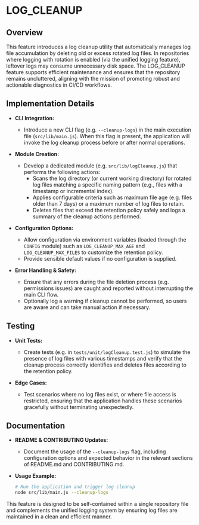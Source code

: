 # LOG_CLEANUP

## Overview
This feature introduces a log cleanup utility that automatically manages log file accumulation by deleting old or excess rotated log files. In repositories where logging with rotation is enabled (via the unified logging feature), leftover logs may consume unnecessary disk space. The LOG_CLEANUP feature supports efficient maintenance and ensures that the repository remains uncluttered, aligning with the mission of promoting robust and actionable diagnostics in CI/CD workflows.

## Implementation Details
- **CLI Integration:**
  - Introduce a new CLI flag (e.g. `--cleanup-logs`) in the main execution file (`src/lib/main.js`). When this flag is present, the application will invoke the log cleanup process before or after normal operations.
  
- **Module Creation:**
  - Develop a dedicated module (e.g. `src/lib/logCleanup.js`) that performs the following actions:
    - Scans the log directory (or current working directory) for rotated log files matching a specific naming pattern (e.g., files with a timestamp or incremental index).
    - Applies configurable criteria such as maximum file age (e.g. files older than 7 days) or a maximum number of log files to retain.
    - Deletes files that exceed the retention policy safely and logs a summary of the cleanup actions performed.
  
- **Configuration Options:**
  - Allow configuration via environment variables (loaded through the `CONFIG` module) such as `LOG_CLEANUP_MAX_AGE` and `LOG_CLEANUP_MAX_FILES` to customize the retention policy.
  - Provide sensible default values if no configuration is supplied.
  
- **Error Handling & Safety:**
  - Ensure that any errors during the file deletion process (e.g. permissions issues) are caught and reported without interrupting the main CLI flow.
  - Optionally log a warning if cleanup cannot be performed, so users are aware and can take manual action if necessary.

## Testing
- **Unit Tests:**
  - Create tests (e.g. in `tests/unit/logCleanup.test.js`) to simulate the presence of log files with various timestamps and verify that the cleanup process correctly identifies and deletes files according to the retention policy.
  
- **Edge Cases:**
  - Test scenarios where no log files exist, or where file access is restricted, ensuring that the application handles these scenarios gracefully without terminating unexpectedly.

## Documentation
- **README & CONTRIBUTING Updates:**
  - Document the usage of the `--cleanup-logs` flag, including configuration options and expected behavior in the relevant sections of README.md and CONTRIBUTING.md.
  
- **Usage Example:**
  ```bash
  # Run the application and trigger log cleanup
  node src/lib/main.js --cleanup-logs
  ```

This feature is designed to be self-contained within a single repository file and complements the unified logging system by ensuring log files are maintained in a clean and efficient manner.